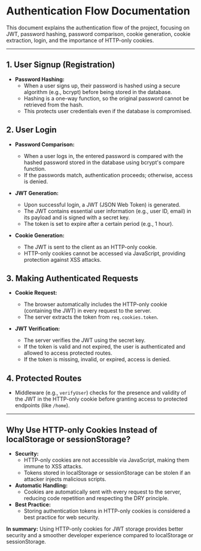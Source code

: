 # Authentication Flow Documentation

This document explains the authentication flow of the project, focusing on JWT, password hashing, password comparison, cookie generation, cookie extraction, login, and the importance of HTTP-only cookies.

---

## 1. User Signup (Registration)
- **Password Hashing:**
  - When a user signs up, their password is hashed using a secure algorithm (e.g., bcrypt) before being stored in the database.
  - Hashing is a one-way function, so the original password cannot be retrieved from the hash.
  - This protects user credentials even if the database is compromised.

## 2. User Login
- **Password Comparison:**
  - When a user logs in, the entered password is compared with the hashed password stored in the database using bcrypt's compare function.
  - If the passwords match, authentication proceeds; otherwise, access is denied.

- **JWT Generation:**
  - Upon successful login, a JWT (JSON Web Token) is generated.
  - The JWT contains essential user information (e.g., user ID, email) in its payload and is signed with a secret key.
  - The token is set to expire after a certain period (e.g., 1 hour).

- **Cookie Generation:**
  - The JWT is sent to the client as an HTTP-only cookie.
  - HTTP-only cookies cannot be accessed via JavaScript, providing protection against XSS attacks.

## 3. Making Authenticated Requests
- **Cookie Request:**
  - The browser automatically includes the HTTP-only cookie (containing the JWT) in every request to the server.
  - The server extracts the token from `req.cookies.token`.

- **JWT Verification:**
  - The server verifies the JWT using the secret key.
  - If the token is valid and not expired, the user is authenticated and allowed to access protected routes.
  - If the token is missing, invalid, or expired, access is denied.

## 4. Protected Routes
- Middleware (e.g., `verifyUser`) checks for the presence and validity of the JWT in the HTTP-only cookie before granting access to protected endpoints (like `/home`).

---

## Why Use HTTP-only Cookies Instead of localStorage or sessionStorage?
- **Security:**
  - HTTP-only cookies are not accessible via JavaScript, making them immune to XSS attacks.
  - Tokens stored in localStorage or sessionStorage can be stolen if an attacker injects malicious scripts.
- **Automatic Handling:**
  - Cookies are automatically sent with every request to the server, reducing code repetition and respecting the DRY principle.
- **Best Practice:**
  - Storing authentication tokens in HTTP-only cookies is considered a best practice for web security.

**In summary:** Using HTTP-only cookies for JWT storage provides better security and a smoother developer experience compared to localStorage or sessionStorage.
